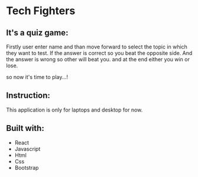 # Tech Fighters

## It's a quiz game:
Firstly user enter name and than move forward to select the topic in which they want to test.
If the answer is correct so you beat the opposite side.
And the answer is wrong so other will beat you. and at the end either you win or lose.

so now it's time to play...!


## Instruction:
This application is only for laptops and desktop for now.

## Built with:
- React
- Javascript
- Html
- Css
- Bootstrap

